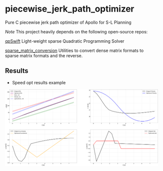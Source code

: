 # piecewise_jerk_path_optimizer
Pure C piecewise jerk path optimizer of Apollo for S-L Planning

*Note* This project heavily depends on the following open-source repos:

[qpSwift](https://github.com/qpSWIFT/qpSWIFT) Light-weight sparse Quadratic Programming Solver

[sparse_matrix_conversion](https://github.com/kmpape/sparse_matrix_conversion) Utilities to convert dense matrix formats to sparse matrix formats and the reverse.

## Results

+ Speed opt results example

![](./experiment_obstacle_avoidance.png)